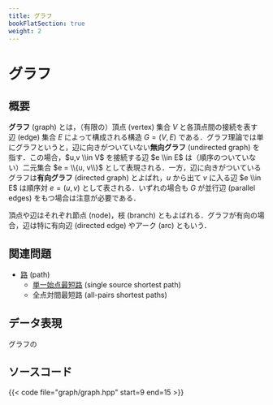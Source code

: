 ```yaml
---
title: グラフ
bookFlatSection: true
weight: 2
---
```


# グラフ
## 概要
**グラフ** (graph) とは，（有限の）頂点 (vertex) 集合 $V$ と各頂点間の接続を表す辺 (edge) 集合 $E$ によって構成される構造 $G = (V, E)$ である．グラフ理論では単にグラフというと，辺に向きがついていない**無向グラフ** (undirected graph) を指す．この場合，$u,v \\in V$ を接続する辺 $e \\in E$ は（順序のついていない）二元集合 $e = \\{u, v\\}$ として表現される．一方，辺に向きがついているグラフは**有向グラフ** (directed graph) とよばれ，$u$ から出て $v$ に入る辺 $e \\in E$ は順序対 $e = (u, v)$ として表される．いずれの場合も $G$ が並行辺 (parallel edges) をもつ場合は注意が必要である．

頂点や辺はそれぞれ節点 (node)，枝 (branch) ともよばれる．グラフが有向の場合，辺は特に有向辺 (directed edge) やアーク (arc) ともいう．

## 関連問題
* [路](path) (path)
  * [単一始点最短路](path/single-source) (single source shortest path)
  * 全点対間最短路 (all-pairs shortest paths)

## データ表現
グラフの

## ソースコード
{{< code file="graph/graph.hpp" start=9 end=15 >}}
